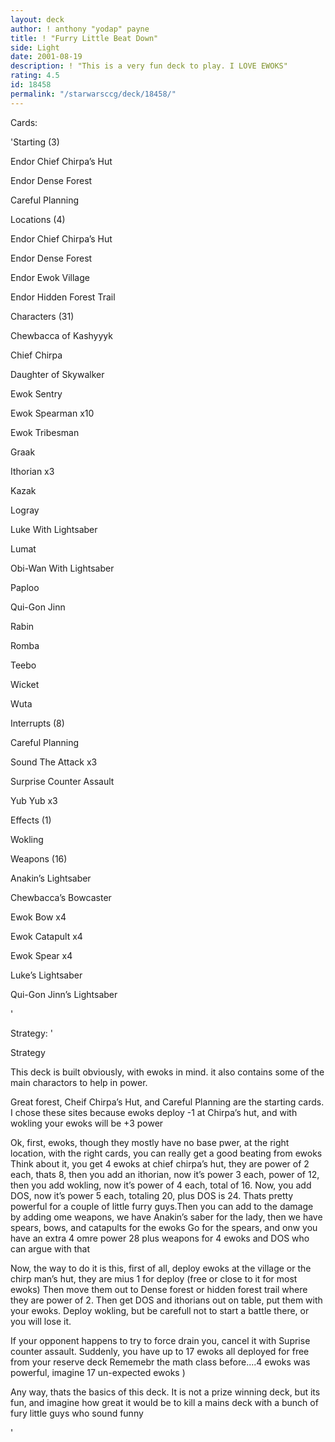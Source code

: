 ```yaml
---
layout: deck
author: ! anthony "yodap" payne
title: ! "Furry Little Beat Down"
side: Light
date: 2001-08-19
description: ! "This is a very fun deck to play. I LOVE EWOKS"
rating: 4.5
id: 18458
permalink: "/starwarsccg/deck/18458/"
---
```

Cards: 

'Starting (3)

Endor Chief Chirpa’s Hut

Endor Dense Forest 

Careful Planning 


Locations (4)

Endor Chief Chirpa’s Hut 

Endor Dense Forest 

Endor Ewok Village 

Endor Hidden Forest Trail 


Characters (31)

Chewbacca of Kashyyyk 

Chief Chirpa 

Daughter of Skywalker 

Ewok Sentry 

Ewok Spearman  x10

Ewok Tribesman 

Graak 

Ithorian  x3

Kazak 

Logray 

Luke With Lightsaber 

Lumat 

Obi-Wan With Lightsaber 

Paploo 

Qui-Gon Jinn 

Rabin 

Romba 

Teebo 

Wicket 

Wuta 


Interrupts (8)

Careful Planning 

Sound The Attack  x3

Surprise Counter Assault 

Yub Yub  x3


Effects (1)

Wokling 


Weapons (16)

Anakin’s Lightsaber 

Chewbacca’s Bowcaster 

Ewok Bow  x4

Ewok Catapult  x4

Ewok Spear  x4

Luke’s Lightsaber 

Qui-Gon Jinn’s Lightsaber 

'

Strategy: '

Strategy

This deck is built obviously, with ewoks in mind. it also contains some of the main charactors to help in power.


Great forest, Cheif Chirpa’s Hut, and Careful Planning are the starting cards. I chose these sites because ewoks deploy -1 at Chirpa’s hut, and with wokling your ewoks will be +3 power


Ok, first, ewoks, though they mostly have no base pwer, at the right location, with the right cards, you can really get a good beating from ewoks Think about it, you get 4 ewoks at chief chirpa’s hut, they are power of 2 each, thats 8, then you add an ithorian, now it’s power 3 each, power of 12, then you add wokling, now it’s power of 4 each, total of 16. Now, you add DOS, now it’s power 5 each, totaling 20, plus DOS is 24. Thats pretty powerful for a couple of little furry guys.Then you can add to the damage by adding ome weapons, we have Anakin’s saber for the lady, then we have spears, bows, and catapults for the ewoks Go for the spears, and onw you have an extra 4 omre power 28 plus weapons for 4 ewoks and DOS who can argue with that


Now, the way to do it is this, first of all, deploy ewoks at the village or the chirp man’s hut, they are mius 1 for deploy (free or close to it for most ewoks) Then move them out to Dense forest or hidden forest trail where they are power of 2. Then get DOS and ithorians out on table, put them with your ewoks. Deploy wokling, but be carefull not to start a battle there, or you will lose it.


If your opponent happens to try to force drain you, cancel it with Suprise counter assault. Suddenly, you have up to 17 ewoks all deployed for free from your reserve deck Rememebr the math class before....4 ewoks was powerful, imagine 17 un-expected ewoks  ) 


Any way, thats the basics of this deck. It is not a prize winning deck, but its fun, and imagine how great it would be to kill a mains deck with a bunch of fury little guys who sound funny

'
